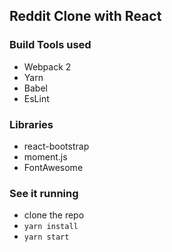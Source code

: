 ## Reddit Clone with React

### Build Tools used
- Webpack 2
- Yarn
- Babel
- EsLint

### Libraries
- react-bootstrap
- moment.js
- FontAwesome

### See it running
- clone the repo
- `yarn install`
- `yarn start`
